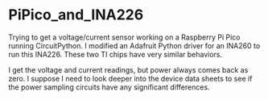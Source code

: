 # PiPico_and_INA226

Trying to get a voltage/current sensor working on a Raspberry Pi Pico running CircuitPython. I modified an Adafruit Python driver for an INA260 to run this INA226. These two TI chips have very similar behaviors.

I get the voltage and current readings, but power always comes back as zero. I suppose I need to look deeper into the device data sheets to see if the power sampling circuits have any significant differences.
